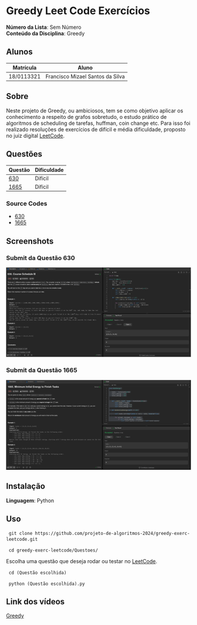# Greedy Leet Code Exercícios

**Número da Lista**: Sem Número<br>
**Conteúdo da Disciplina**: Greedy

## Alunos
|Matrícula | Aluno |
| -- | -- |
| 18/0113321  | Francisco Mizael Santos da Silva |

## Sobre 
Neste projeto de Greedy, ou ambiciosos, tem se como objetivo aplicar os conhecimento a respeito de grafos sobretudo, o estudo prático de algoritmos de scheduling de tarefas, huffman, coin change etc. Para isso foi realizado resoluções de exercícios de difícil e média dificuldade, proposto no juiz digital [LeetCode](https://leetcode.com/).

## Questões
| Questão | Dificuldade |
| -- | -- |
| [630](https://leetcode.com/problems/course-schedule-iii/description/?envType=problem-list-v2&envId=greedy) | Difícil |
| [1665](https://leetcode.com/problems/minimum-initial-energy-to-finish-tasks/description/?envType=problem-list-v2&envId=greedy) | Difícil |

### Source Codes
- [630](https://github.com/projeto-de-algoritmos-2024/greedy-exerc-leetcode/blob/main/Questoes/Q630/Q630.py)
- [1665](https://github.com/projeto-de-algoritmos-2024/greedy-exerc-leetcode/blob/main/Questoes/Q1665/Q1665.py)

## Screenshots
### Submit da Questão 630
![Submissao](https://github.com/projeto-de-algoritmos-2024/greedy-exerc-leetcode/blob/main/Questoes/Q630/assets/LeetCode1.png "Exercicio Submetido")
<br>

### Submit da Questão 1665
![Submissao](https://github.com/projeto-de-algoritmos-2024/greedy-exerc-leetcode/blob/main/Questoes/Q1665/assets/LeetCode2.png "Exercicio Submetido")
<br>

## Instalação 
**Linguagem**: Python<br>


## Uso 
```
 git clone https://github.com/projeto-de-algoritmos-2024/greedy-exerc-leetcode.git
```
```
 cd greedy-exerc-leetcode/Questoes/
```
Escolha uma questão que deseja rodar ou testar no [LeetCode](https://leetcode.com/).
```
 cd (Questão escolhida)
```
```
 python (Questão escolhida).py
```

## Link dos vídeos
[Greedy](https://youtu.be/C9v8ElB4i_s)



